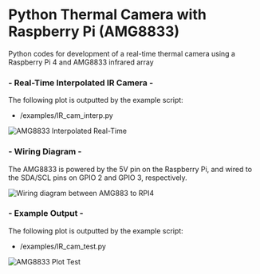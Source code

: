 # Python Thermal Camera with Raspberry Pi (AMG8833)
Python codes for development of a real-time thermal camera using a Raspberry Pi 4 and AMG8833 infrared array

### - Real-Time Interpolated IR Camera - 

The following plot is outputted by the example script:
 - /examples/IR_cam_interp.py

![AMG8833 Interpolated Real-Time](https://static1.squarespace.com/static/59b037304c0dbfb092fbe894/t/6000b926078d244fe1a01fb5/1610660212607/ir_cam_interp_video_demo.gif?format=1000w)

### - Wiring Diagram - 

The AMG8833 is powered by the 5V pin on the Raspberry Pi, and wired to the SDA/SCL pins on GPIO 2 and GPIO 3, respectively. 

![Wiring diagram between AMG883 to RPI4](https://static1.squarespace.com/static/59b037304c0dbfb092fbe894/t/600078199e8a7b75b93b463d/1610643545338/amg8833_RPi4_wiring.png?format=1000w)

### - Example Output - 

The following plot is outputted by the example script:
 - /examples/IR_cam_test.py

![AMG8833 Plot Test](https://static1.squarespace.com/static/59b037304c0dbfb092fbe894/t/60008c350b092f4fbc949df7/1610648652687/AMG8833_IR_cam_test.png?format=1000w)
